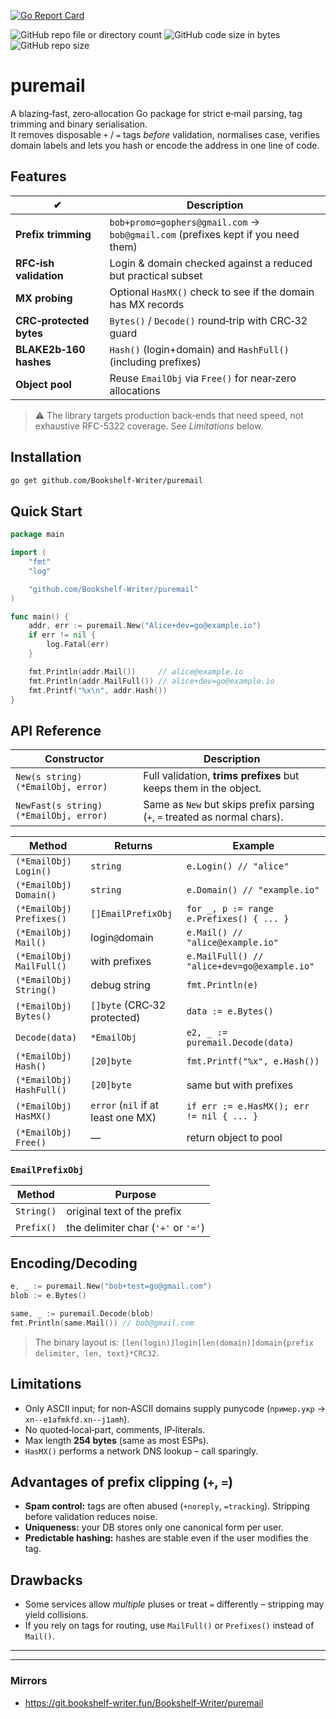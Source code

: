 [![Go Report Card](https://goreportcard.com/badge/github.com/Bookshelf-Writer/puremail)](https://goreportcard.com/report/github.com/Bookshelf-Writer/puremail)

![GitHub repo file or directory count](https://img.shields.io/github/directory-file-count/Bookshelf-Writer/puremail?color=orange)
![GitHub code size in bytes](https://img.shields.io/github/languages/code-size/Bookshelf-Writer/puremail?color=green)
![GitHub repo size](https://img.shields.io/github/repo-size/Bookshelf-Writer/puremail)

# puremail

A blazing‑fast, zero‑allocation Go package for strict e‑mail parsing, tag trimming and
binary serialisation.  
It removes disposable `+` / `=` tags _before_ validation, normalises case, verifies
domain labels and lets you hash or encode the address in one line of code.

## Features

| ✔                       | Description                                                                      |
|-------------------------|----------------------------------------------------------------------------------|
| **Prefix trimming**     | `bob+promo=gophers@gmail.com` → `bob@gmail.com` (prefixes kept if you need them) |
| **RFC‑ish validation**  | Login & domain checked against a reduced but practical subset                    |
| **MX probing**          | Optional `HasMX()` check to see if the domain has MX records                     |
| **CRC‑protected bytes** | `Bytes()` / `Decode()` round‑trip with CRC‑32 guard                              |
| **BLAKE2b‑160 hashes**  | `Hash()` (login+domain) and `HashFull()` (including prefixes)                    |
| **Object pool**         | Reuse `EmailObj` via `Free()` for near‑zero allocations                          |

> ⚠️ The library targets production back‑ends that need speed, not exhaustive RFC-5322 coverage.
> See *Limitations* below.

## Installation

```bash
go get github.com/Bookshelf-Writer/puremail
```

## Quick Start

```go
package main

import (
	"fmt"
	"log"

	"github.com/Bookshelf-Writer/puremail"
)

func main() {
	addr, err := puremail.New("Alice+dev=go@example.io")
	if err != nil {
		log.Fatal(err)
	}

	fmt.Println(addr.Mail())     // alice@example.io
	fmt.Println(addr.MailFull()) // alice+dev=go@example.io
	fmt.Printf("%x\n", addr.Hash())
}
```

## API Reference

| Constructor                            | Description                                                                |
|----------------------------------------|----------------------------------------------------------------------------|
| `New(s string) (*EmailObj, error)`     | Full validation, **trims prefixes** but keeps them in the object.          |
| `NewFast(s string) (*EmailObj, error)` | Same as `New` but skips prefix parsing (`+`, `=` treated as normal chars). |

| Method                   | Returns                            | Example                                     |
|--------------------------|------------------------------------|---------------------------------------------|
| `(*EmailObj) Login()`    | `string`                           | `e.Login() // "alice"`                      |
| `(*EmailObj) Domain()`   | `string`                           | `e.Domain() // "example.io"`                |
| `(*EmailObj) Prefixes()` | `[]EmailPrefixObj`                 | `for _, p := range e.Prefixes() { ... }`    |
| `(*EmailObj) Mail()`     | login`@`domain                     | `e.Mail() // "alice@example.io"`            |
| `(*EmailObj) MailFull()` | with prefixes                      | `e.MailFull() // "alice+dev=go@example.io"` |
| `(*EmailObj) String()`   | debug string                       | `fmt.Println(e)`                            |
| `(*EmailObj) Bytes()`    | `[]byte` (CRC‑32 protected)        | `data := e.Bytes()`                         |
| `Decode(data)`           | `*EmailObj`                        | `e2, _ := puremail.Decode(data)`            |
| `(*EmailObj) Hash()`     | `[20]byte`                         | `fmt.Printf("%x", e.Hash())`                |
| `(*EmailObj) HashFull()` | `[20]byte`                         | same but with prefixes                      |
| `(*EmailObj) HasMX()`    | `error` (`nil` if at least one MX) | `if err := e.HasMX(); err != nil { ... }`   |
| `(*EmailObj) Free()`     | —                                  | return object to pool                       |

### `EmailPrefixObj`

| Method     | Purpose                             |
|------------|-------------------------------------|
| `String()` | original text of the prefix         |
| `Prefix()` | the delimiter char (`'+'` or `'='`) |

## Encoding/Decoding

```go
e, _ := puremail.New("bob+test=go@gmail.com")
blob := e.Bytes()

same, _ := puremail.Decode(blob)
fmt.Println(same.Mail()) // bob@gmail.com
```

> The binary layout is:
> `[len(login)]login[len(domain)]domain{prefix delimiter, len, text}*CRC32`.

## Limitations

* Only ASCII input; for non‑ASCII domains supply punycode (`пример.укр` → `xn--e1afmkfd.xn--j1amh`).
* No quoted‑local‑part, comments, IP‑literals.
* Max length **254 bytes** (same as most ESPs).
* `HasMX()` performs a network DNS lookup – call sparingly.

## Advantages of prefix clipping (`+`, `=`)

* **Spam control:** tags are often abused (`+noreply`, `=tracking`). Stripping before validation reduces noise.
* **Uniqueness:** your DB stores only one canonical form per user.
* **Predictable hashing:** hashes are stable even if the user modifies the tag.

## Drawbacks

* Some services allow *multiple* pluses or treat `=` differently – stripping may yield collisions.
* If you rely on tags for routing, use `MailFull()` or `Prefixes()` instead of `Mail()`.

---

---

### Mirrors

- https://git.bookshelf-writer.fun/Bookshelf-Writer/puremail